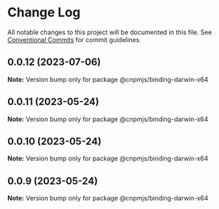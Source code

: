 # Change Log

All notable changes to this project will be documented in this file.
See [Conventional Commits](https://conventionalcommits.org) for commit guidelines.

## 0.0.12 (2023-07-06)

**Note:** Version bump only for package @cnpmjs/binding-darwin-x64





## 0.0.11 (2023-05-24)

**Note:** Version bump only for package @cnpmjs/binding-darwin-x64





## 0.0.10 (2023-05-24)

**Note:** Version bump only for package @cnpmjs/binding-darwin-x64





## 0.0.9 (2023-05-24)

**Note:** Version bump only for package @cnpmjs/binding-darwin-x64
